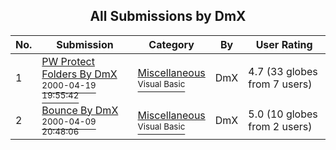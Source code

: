 ﻿<div align="center">

## All Submissions by DmX

</div>

No.  | Submission | Category | By   | User Rating
---- | ---------- | -------- | ---- | -----------
1 | [PW Protect Folders By DmX<br /><sup>2000-04-19 19:55:42</sup>](https://github.com/Planet-Source-Code/dmx-pw-protect-folders-by-dmx__1-7396) | [Miscellaneous<br /><sup>Visual Basic</sup>](../ByCategory/miscellaneous__1-1.md) | DmX | 4.7 (33 globes from 7 users)
2 | [Bounce By DmX<br /><sup>2000-04-09 20:48:06</sup>](https://github.com/Planet-Source-Code/dmx-bounce-by-dmx__1-7148) | [Miscellaneous<br /><sup>Visual Basic</sup>](../ByCategory/miscellaneous__1-1.md) | DmX | 5.0 (10 globes from 2 users)
